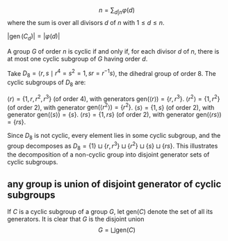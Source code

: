 

$$n = \sum_{d|n} \varphi(d)$$
where the sum is over all divisors $d$ of $n$ with $1 \le d \le n$.

$|\operatorname{gen}(C_d)| = |\varphi (d)|$

A group $G$ of order $n$ is cyclic if and only if, for each divisor $d$ of $n$, there is at most one cyclic subgroup of $G$ having order $d$.

Take $D_8 = \langle r, s \mid r^4 = s^2 = 1, sr = r^{-1}s \rangle$, the dihedral group of order 8. The cyclic subgroups of $D_8$ are:

$\langle r \rangle = \{1, r, r^2, r^3\}$ (of order 4), with generators $\text{gen}(\langle r \rangle) = \{r, r^3\}$.
$\langle r^2 \rangle = \{1, r^2\}$ (of order 2), with generator $\text{gen}(\langle r^2 \rangle) = \{r^2\}$.
$\langle s \rangle = \{1, s\}$ (of order 2), with generator $\text{gen}(\langle s \rangle) = \{s\}$.
$\langle rs \rangle = \{1, rs\}$ (of order 2), with generator $\text{gen}(\langle rs \rangle) = \{rs\}$.

Since $D_8$ is not cyclic, every element lies in some cyclic subgroup, and the group decomposes as
$D_8 = \{1\} \sqcup \{r, r^3\} \sqcup \{r^2\} \sqcup \{s\} \sqcup \{rs\}$.
This illustrates the decomposition of a non-cyclic group into disjoint generator sets of cyclic subgroups.

## any group is union of disjoint generator of cyclic subgroups


If $C$ is a cyclic subgroup of a group $G$, let $\text{gen}(C)$ denote the set of all its generators. It is clear that $G$ is the disjoint union
$$G = \bigsqcup \text{gen}(C)$$

